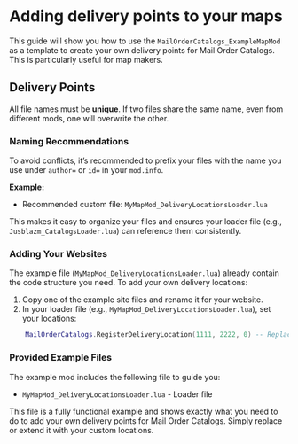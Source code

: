 # Adding delivery points to your maps
This guide will show you how to use the `MailOrderCatalogs_ExampleMapMod` as a template to create your own delivery points for Mail Order Catalogs. This is particularly useful for map makers.

## Delivery Points
All file names must be **unique**. If two files share the same name, even from different mods, one will overwrite the other.

### Naming Recommendations
To avoid conflicts, it’s recommended to prefix your files with the name you use under `author=` or `id=` in your `mod.info`.  

**Example:** 
- Recommended custom file: `MyMapMod_DeliveryLocationsLoader.lua`  

This makes it easy to organize your files and ensures your loader file (e.g., `Jusblazm_CatalogsLoader.lua`) can reference them consistently.  

### Adding Your Websites
The example file (`MyMapMod_DeliveryLocationsLoader.lua`) already contain the code structure you need. To add your own delivery locations:

1. Copy one of the example site files and rename it for your website.  
2. In your loader file (e.g., `MyMapMod_DeliveryLocationsLoader.lua`), set your locations:
```lua
    MailOrderCatalogs.RegisterDeliveryLocation(1111, 2222, 0) -- Replace with your x, y, z
```

### Provided Example Files
The example mod includes the following file to guide you:
- `MyMapMod_DeliveryLocationsLoader.lua` - Loader file

This file is a fully functional example and shows exactly what you need to do to add your own delivery points for Mail Order Catalogs. Simply replace or extend it with your custom locations.